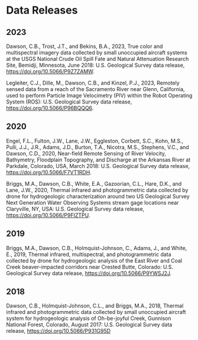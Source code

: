 # Data Releases

## 2023

Dawson, C.B., Trost, J.T., and Bekins, B.A., 2023, True color and multispectral imagery data collected by small unoccupied aircraft systems at the USGS National Crude Oil Spill Fate and Natural Attenuation Research Site, Bemidji, Minnesota, June 2018: U.S. Geological Survey data release, https://doi.org/10.5066/P9Z7ZAMW.

Legleiter, C.J., Dille, M., Dawson, C.B., and Kinzel, P.J., 2023, Remotely sensed data from a reach of the Sacramento River near Glenn, California, used to perform Particle Image Velocimetry (PIV) within the Robot Operating System (ROS): U.S. Geological Survey data release, https://doi.org/10.5066/P96BQQQ6.

## 2020 

Engel, F.L., Fulton, J.W., Lane, J.W., Eggleston, Corbett, S.C., Kohn, M.S., Pulli, J.J., J.R., Adams, J.D., Burton, T.A., Nicotra, M.S., Stephens, V.C., and Dawson, C.D., 2020, Near-field Remote Sensing of River Velocity, Bathymetry, Floodplain Topography, and Discharge at the Arkansas River at Parkdale, Colorado, USA, March 2018: U.S. Geological Survey data release, https://doi.org/10.5066/F7VT1RDH.

Briggs, M.A., Dawson, C.B., White, E.A., Gazoorian, C.L., Hare, D.K., and Lane, J.W., 2020, Thermal infrared and photogrammetric data collected by drone for hydrogeologic characterization around two US Geological Survey Next Generation Water Observing Systems stream gage locations near Claryville, NY, USA: U.S. Geological Survey data release, https://doi.org/10.5066/P9FIZTPU.

## 2019 
Briggs, M.A., Dawson, C.B., Holmquist-Johnson, C., Adams, J., and White, E., 2019, Thermal infrared, multispectral, and photogrammetric data collected by drone for hydrogeologic analysis of the East River and Coal Creek beaver-impacted corridors near Crested Butte, Colorado: U.S. Geological Survey data release, https://doi.org/10.5066/P9YWSJ2J.

## 2018
Dawson, C.B., Holmquist-Johnson, C.L., and Briggs, M.A., 2018, Thermal infrared and photogrammetric data collected by small unoccupied aircraft system for hydrogeologic analysis of Oh-be-joyful Creek, Gunnison National Forest, Colorado, August 2017: U.S. Geological Survey data release, https://doi.org/10.5066/P931G95D 
